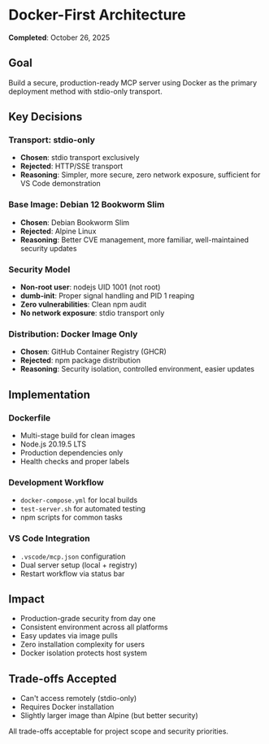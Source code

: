 # Docker-First Architecture

**Completed**: October 26, 2025

## Goal

Build a secure, production-ready MCP server using Docker as the primary deployment method with stdio-only transport.

## Key Decisions

### Transport: stdio-only
- **Chosen**: stdio transport exclusively
- **Rejected**: HTTP/SSE transport
- **Reasoning**: Simpler, more secure, zero network exposure, sufficient for VS Code demonstration

### Base Image: Debian 12 Bookworm Slim
- **Chosen**: Debian Bookworm Slim
- **Rejected**: Alpine Linux
- **Reasoning**: Better CVE management, more familiar, well-maintained security updates

### Security Model
- **Non-root user**: nodejs UID 1001 (not root)
- **dumb-init**: Proper signal handling and PID 1 reaping
- **Zero vulnerabilities**: Clean npm audit
- **No network exposure**: stdio transport only

### Distribution: Docker Image Only
- **Chosen**: GitHub Container Registry (GHCR)
- **Rejected**: npm package distribution
- **Reasoning**: Security isolation, controlled environment, easier updates

## Implementation

### Dockerfile
- Multi-stage build for clean images
- Node.js 20.19.5 LTS
- Production dependencies only
- Health checks and proper labels

### Development Workflow
- `docker-compose.yml` for local builds
- `test-server.sh` for automated testing
- npm scripts for common tasks

### VS Code Integration
- `.vscode/mcp.json` configuration
- Dual server setup (local + registry)
- Restart workflow via status bar

## Impact

- Production-grade security from day one
- Consistent environment across all platforms
- Easy updates via image pulls
- Zero installation complexity for users
- Docker isolation protects host system

## Trade-offs Accepted

- Can't access remotely (stdio-only)
- Requires Docker installation
- Slightly larger image than Alpine (but better security)

All trade-offs acceptable for project scope and security priorities.
